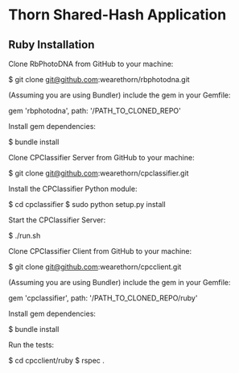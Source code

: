 Thorn Shared-Hash Application
=============================

Ruby Installation
-----------------

Clone RbPhotoDNA from GitHub to your machine:

  $ git clone git@github.com:wearethorn/rbphotodna.git

(Assuming you are using Bundler) include the gem in your Gemfile:

  gem 'rbphotodna', path: '/PATH_TO_CLONED_REPO'

Install gem dependencies:

  $ bundle install

Clone CPClassifier Server from GitHub to your machine:

  $ git clone git@github.com:wearethorn/cpclassifier.git

Install the CPClassifier Python module:

  $ cd cpclassifier
  $ sudo python setup.py install

Start the CPClassifier Server:

  $ ./run.sh

Clone CPClassifier Client from GitHub to your machine:

  $ git clone git@github.com:wearethorn/cpcclient.git

(Assuming you are using Bundler) include the gem in your Gemfile:

  gem 'cpclassifier', path: '/PATH_TO_CLONED_REPO/ruby'

Install gem dependencies:

  $ bundle install

Run the tests:

  $ cd cpcclient/ruby
  $ rspec .

